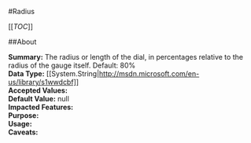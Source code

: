 #Radius

[[_TOC_]]

##About

**Summary:**  The radius or length of the dial, in percentages relative to the radius of the gauge itself. Default: 80%   
**Data Type:** [[System.String|http://msdn.microsoft.com/en-us/library/s1wwdcbf]]  
**Accepted Values:**   
**Default Value:** null  
**Impacted Features:**   
**Purpose:**   
**Usage:**   
**Caveats:**   

